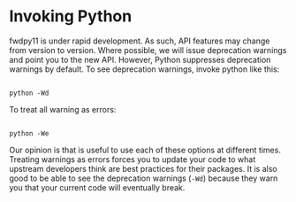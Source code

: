 # Invoking Python

fwdpy11 is under rapid development.  As such, API features may change from version to version. Where possible, we will
issue deprecation warnings and point you to the new API. However, Python suppresses deprecation warnings by default. To
see deprecation warnings, invoke python like this:

```{code-block} bash

python -Wd

```

To treat all warning as errors:

```{code-block} bash

python -We

```
Our opinion is that is useful to use each of these options at different times.
Treating warnings as errors forces you to update your code to what upstream developers think are best practices for their packages.
It is also good to be able to see the deprecation warnings (`-Wd`) because they warn you that your current code will eventually break.
